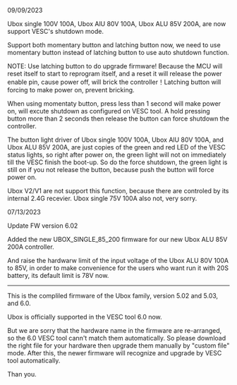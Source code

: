 09/09/2023

Ubox single 100V 100A, Ubox AlU 80V 100A, Ubox ALU 85V 200A, are now support VESC's shutdown mode.

Support both momentary button and latching button now, we need to use momentary button instead of latching button to use auto shutdown function.

NOTE: Use latching button to do upgrade firmware! Because the MCU will reset itself to start to reprogram itself, and a reset it will release the power enable pin, cause power off, will brick the controller！Latching button will forcing to make power on, prevent bricking.

When using momentaty button, press less than 1 second will make power on, will excute shutdown as configured on VESC tool. A hold pressing button more than 2 seconds then release the button can force shutdown the controller.

The button light driver of Ubox single 100V 100A, Ubox AlU 80V 100A, and Ubox ALU 85V 200A, are just copies of the green and red LED of the VESC status lights, so right after power on, the green light will not on immediately till the VESC finish the boot-up. So do the force shutdown, the green light is still on if you not release the button, because push the button will force power on.

Ubox V2/V1 are not support this function, because there are controled by its internal 2.4G recevier.
Ubox single 75V 100A also not, very sorry.


07/13/2023


Update FW version 6.02

Added the new UBOX_SINGLE_85_200 firmware for our new Ubox ALU 85V 200A controller.

And raise the hardwarw limit of the input voltage of the Ubox ALU 80V 100A to 85V, in order to make convenience for the users who want run it with 20S battery, its default limit is 78V now.


----------
This is the compliled firmware of the Ubox family, version 5.02 and 5.03, and 6.0.

Ubox is officially supported in the VESC tool 6.0 now.

But we are sorry that the hardware name in the firmware are re-arranged, so the 6.0 VESC tool cann't match them automatically. So please download the right file for your hardware then upgrade them manually by "custom file" mode. After this, the newer firmware will recognize and upgrade by VESC tool  automatically.

Than you.
